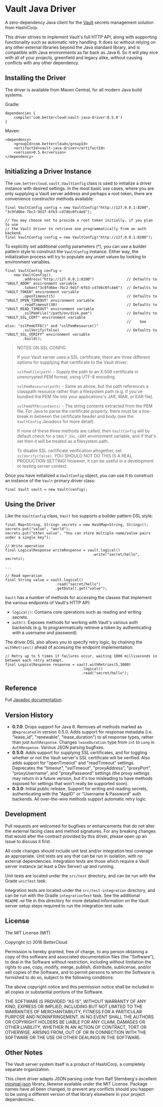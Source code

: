 Vault Java Driver
=================
A zero-dependency Java client for the [Vault](https://www.vaultproject.io/) secrets management solution from
HashiCorp.

This driver strives to implement Vault's full HTTP API, along with supporting functionality such as automatic
retry handling.  It does so without relying on any other external libraries beyond the Java standard library,
and is compatible with Java environments as far back as Java 6.  So it will play nice with all of your projects,
greenfield and legacy alike, without causing conflicts with any other dependency.

Installing the Driver
---------------------
The driver is available from Maven Central, for all modern Java build systems.

Gradle:
```
dependencies {
    compile('com.bettercloud:vault-java-driver:0.5.0')
}
```

Maven:
```
<dependency>
    <groupId>com.bettercloud</groupId>
    <artifactId>vault-java-driver</artifactId>
    <version>0.5.0</version>
</dependency>
```

Initializing a Driver Instance
------------------------------
The `com.bettercloud.vault.VaultConfig` class is used to initialize a driver instance with desired settings.
In the most basic use cases, where you are only supplying a Vault server address and perhaps a root token, there
are convenience constructor methods available:
```
final VaultConfig config = new VaultConfig("http://127.0.0.1:8200", "3c9fd6be-7bc2-9d1f-6fb3-cd746c0fc4e8");

// You may choose not to provide a root token initially, if you plan to use
// the Vault driver to retrieve one programmatically from an auth backend.
final VaultConfig config = new VaultConfig("http://127.0.0.1:8200");
```

To explicitly set additional config parameters (*), you can use a builder pattern style to construct the `VaultConfig`
instance.  Either way, the initialization process will try to populate any unset values by looking to
environment variables.

```
final VaultConfig config =
    new VaultConfig().
        .address("http://127.0.0.1:8200")               // Defaults to "VAULT_ADDR" environment variable
        .token("3c9fd6be-7bc2-9d1f-6fb3-cd746c0fc4e8")  // Defaults to "VAULT_TOKEN" environment variable
        .openTimeout(5)                                 // Defaults to "VAULT_OPEN_TIMEOUT" environment variable
        .readTimeout(30)                                // Defaults to "VAULT_READ_TIMEOUT" environment variable
        .sslPemFile("/path/on/disk.pem")                // Defaults to "VAULT_SSL_CERT" environment variable
                                                        //    See also: "sslPemUTF8()" and "sslPemResource()"
        .sslVerify(false)                               // Defaults to "VAULT_SSL_VERIFY" environment variable
        .build();
```

> NOTES ON SSL CONFIG
>
> If your Vault server uses a SSL certificate, there are three different options for supplying that certificate to the
> Vault driver:
>
> `sslPemFile(path)` - Supply the path to an X.509 certificate in unencrypted PEM format, using UTF-8 encoding.
>
> `sslPemResource(path)` - Same as above, but the path references a classpath resource rather than a filesystem path (e.g. if
>                        you've bundled the PEM file into your applications's JAR, WAR, or EAR file).
>
> `sslPemUTF8(contents)` - The string contents extracted from the PEM file.  For Java to parse the certificate properly,
>                        there must be a line-break in between the certificate header and body (see the `VaultConfig`
>                        Javadocs for more detail).
>
> If none of these three methods are called, then `VaultConfig` will by default check for a `VAULT_SSL_CERT` environment
> variable, and if that's set then it will be treated as a filesystem path.
>
> To disable SSL certificate verification altogether, set `sslVerify(false)`.  YOU SHOULD NOT DO THIS IS A REAL
> PRODUCTION SETTING!  However, it can be useful in a development or testing server context.

Once you have initialized a `VaultConfig` object, you can use it to construct an instance of the `Vault` primary
driver class:

```
final Vault vault = new Vault(config);
```

Using the Driver
----------------
Like the `VaultConfig` class, `Vault` too supports a builder pattern DSL style:

```
final Map<String, String> secrets = new HashMap<String, String>();
secrets.put("value", "world");
secrets.put("other_value", "You can store multiple name/value pairs under a single key");

// Write operation
final LogicalResponse writeResponse = vault.logical()
                                        .write("secret/hello", secrets);

...

// Read operation
final String value = vault.logical()
                       .read("secret/hello")
                       .getData().get("value");
```

`Vault` has a number of methods for accessing the classes that implement the various endpoints of Vault's HTTP API:

* `logical()`:  Contains core operations such as reading and writing secrets.
* `auth()`:  Exposes methods for working with Vault's various auth backends (e.g. to programmatically retrieve a token
  by authenticating with a username and password).

The driver DSL also allows you to specify retry logic, by chaining the `withRetries()` ahead of accessing the endpoint
implementation:

```
// Retry up to 5 times if failures occur, waiting 1000 milliseconds in between each retry attempt.
final LogicalResponse response = vault.withRetries(5,1000)
                                   .logical()
                                   .read("secret/hello");
```

Reference
---------
Full [Javadoc documentation](http://bettercloud.github.io/vault-java-driver/javadoc/).

Version History
---------------
* **0.7.0**: Drops support for Java 6.  Removes all methods marked as `@Deprecated` in version 0.5.0.  Adds
             support for response metadata (i.e. "lease_id", "renewable", "lease_duration") to all response
             types, rather than just `AuthResponse`.  Changes `leaseDuration` type from `int` to `Long` in
             `AuthResponse`.  Various JSON parsing bugfixes.
* **0.5.0**: Adds support for supplying SSL certificates, and for toggling whether or not the Vault server's
             SSL certificate will be verified.  Also adds support for "openTimeout" and "readTimeout"
             settings.  Deprecates the "timeout", "sslTimeout", "proxyAddress", "proxyPort", "proxyUsername",
             and "proxyPassword" settings (the proxy settings may return in a future version, but it's too
             misleading to have methods exposed for settings that won't really be supported soon).
* **0.3.0**: Initial public release.  Support for writing and reading secrets, authenticating with the "AppID"
             or "Username & Password" auth backends.  All over-the-wire methods support automatic retry logic.

Development
-----------
Pull requests are welcomed for bugfixes or enhancements that do not alter the external facing class and method
signatures.  For any breaking changes that would alter the contract provided by this driver, please open up an issue
to discuss it first.

All code changes should include unit test and/or integration test coverage as appropriate.  Unit tests are any that
can be run in isolation, with no external dependencies.  Integration tests are those which require a Vault server
instance (at least a Dev Server) up and running.

Unit tests are located under the `src/test` directory, and can be run with the Grade `unitTest` task.

Integration tests are located under the `src/test-integration` directory, and can be run with the Gradle
`integrationTest` task.  See the additional `README.md` file in this directory for more detailed information on the
Vault server setup steps required to run the integration test suite.

License
-------
The MIT License (MIT)

Copyright (c) 2016 BetterCloud

Permission is hereby granted, free of charge, to any person obtaining a copy of this software and associated
documentation files (the "Software"), to deal in the Software without restriction, including without limitation the
rights to use, copy, modify, merge, publish, distribute, sublicense, and/or sell copies of the Software, and to permit
persons to whom the Software is furnished to do so, subject to the following conditions:

The above copyright notice and this permission notice shall be included in all copies or substantial portions of the
Software.

THE SOFTWARE IS PROVIDED "AS IS", WITHOUT WARRANTY OF ANY KIND, EXPRESS OR IMPLIED, INCLUDING BUT NOT LIMITED TO THE
WARRANTIES OF MERCHANTABILITY, FITNESS FOR A PARTICULAR PURPOSE AND NONINFRINGEMENT. IN NO EVENT SHALL THE AUTHORS OR
COPYRIGHT HOLDERS BE LIABLE FOR ANY CLAIM, DAMAGES OR OTHER LIABILITY, WHETHER IN AN ACTION OF CONTRACT, TORT OR
OTHERWISE, ARISING FROM, OUT OF OR IN CONNECTION WITH THE SOFTWARE OR THE USE OR OTHER DEALINGS IN THE SOFTWARE.

Other Notes
-----------
The Vault server system itself is a product of HashiCorp, a completely separate organization.

This client driver adapts JSON parsing code from Ralf Sternberg's excellent
[minimal-json](https://github.com/ralfstx/minimal-json) library, likewise available under the MIT License.  Package
names have all been changed, to prevent any conflicts should you happen to be using a different version of that
library elsewhere in your project dependencies.

